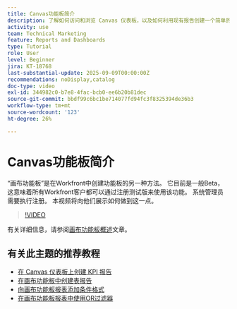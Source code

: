 ```yaml
---
title: Canvas功能板简介
description: 了解如何访问和浏览 Canvas 仪表板，以及如何利用现有报告创建一个简单的仪表板。
activity: use
team: Technical Marketing
feature: Reports and Dashboards
type: Tutorial
role: User
level: Beginner
jira: KT-18768
last-substantial-update: 2025-09-09T00:00:00Z
recommendations: noDisplay,catalog
doc-type: video
exl-id: 344982c0-b7e8-4fac-bcb0-ee6b20b81dec
source-git-commit: bbdf99c6bc1be714077fd94fc3f8325394de36b3
workflow-type: tm+mt
source-wordcount: '123'
ht-degree: 26%

---
```


# Canvas功能板简介

“画布功能板”是在Workfront中创建功能板的另一种方法。 它目前是一般Beta，这意味着所有Workfront客户都可以通过注册测试版来使用该功能。 系统管理员需要执行注册。 本视频将向他们展示如何做到这一点。

>[!VIDEO](https://video.tv.adobe.com/v/3474030/?quality=12&learn=on&enablevpops=1&captions=chi_hans)

有关详细信息，请参阅[画布功能板概述](https://experienceleague.adobe.com/zh-hans/docs/workfront/using/reporting/canvas-dashboards/canvas-dashboards-overview)文章。

## 有关此主题的推荐教程

* [在 Canvas 仪表板上创建 KPI 报告](/help/reporting/canvas-dashboards/create-a-kpi-report-on-a-canvas-dashboard.md)
* [在画布功能板中创建表报告](/help/reporting/canvas-dashboards/create-a-table-report-on-a-canvas-dashboard.md)
* [向画布功能板报表添加条件格式](/help/reporting/canvas-dashboards/add-conditional-formatting-to-a-canvas-dashboard-report.md)
* [在画布功能板报表中使用OR过滤器](/help/reporting/canvas-dashboards/use-an-or-filter-in-a-canvas-dashboard-report.md)